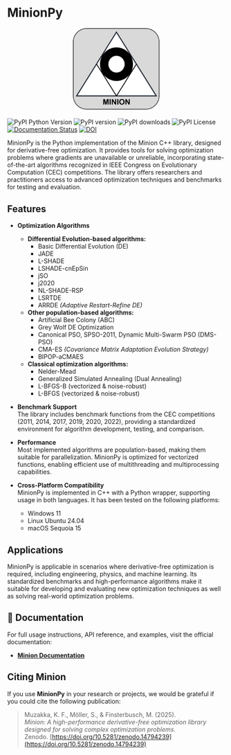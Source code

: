 # MinionPy

<div align="center">
  <img src="https://github.com/khoirulmuzakka/Minion/raw/main/docs/minion_logo.png" alt="Logo" width="200" />
</div>


![PyPI Python Version](https://img.shields.io/pypi/pyversions/minionpy)
![PyPI version](https://img.shields.io/pypi/v/minionpy.svg)
![PyPI downloads](https://img.shields.io/pypi/dm/minionpy.svg)
![PyPI License](https://img.shields.io/pypi/l/minionpy.svg)
[![Documentation Status](https://readthedocs.org/projects/minion-py/badge/?version=latest)](https://minion-py.readthedocs.io/en/latest/)
[![DOI](https://zenodo.org/badge/DOI/10.5281/zenodo.14794240.svg)](https://doi.org/10.5281/zenodo.14794240)


MinionPy is the Python implementation of the Minion C++ library, designed for derivative-free optimization. It provides tools for solving optimization problems where gradients are unavailable or unreliable, incorporating state-of-the-art algorithms recognized in IEEE Congress on Evolutionary Computation (CEC) competitions. The library offers researchers and practitioners access to advanced optimization techniques and benchmarks for testing and evaluation.

## Features

- **Optimization Algorithms**  
    - **Differential Evolution-based algorithms:**
      - Basic Differential Evolution (DE)
      - JADE  
      - L-SHADE  
      - LSHADE-cnEpSin
      - jSO
      - j2020 
      - NL-SHADE-RSP 
      - LSRTDE 
      - ARRDE *(Adaptive Restart-Refine DE)*  
    - **Other population-based algorithms:**
      - Artificial Bee Colony (ABC)
      - Grey Wolf DE Optimization  
      - Canonical PSO, SPSO-2011, Dynamic Multi-Swarm PSO (DMS-PSO)  
      - CMA-ES *(Covariance Matrix Adaptation Evolution Strategy)*  
      - BIPOP-aCMAES
    - **Classical optimization algorithms:**
      - Nelder-Mead  
      - Generalized Simulated Annealing (Dual Annealing)  
      - L-BFGS-B (vectorized & noise-robust) 
      - L-BFGS (vectorized & noise-robust) 
      
- **Benchmark Support**  
  The library includes benchmark functions from the CEC competitions (2011, 2014, 2017, 2019, 2020, 2022), providing a standardized environment for algorithm development, testing, and comparison.

- **Performance**  
  Most implemented algorithms are population-based, making them suitable for parallelization. MinionPy is optimized for vectorized functions, enabling efficient use of multithreading and multiprocessing capabilities.

- **Cross-Platform Compatibility**  
  MinionPy is implemented in C++ with a Python wrapper, supporting usage in both languages. It has been tested on the following platforms:
  - Windows 11
  - Linux Ubuntu 24.04
  - macOS Sequoia 15  

## Applications

MinionPy is applicable in scenarios where derivative-free optimization is required, including engineering, physics, and machine learning. Its standardized benchmarks and high-performance algorithms make it suitable for developing and evaluating new optimization techniques as well as solving real-world optimization problems.


## 📖 Documentation
For full usage instructions, API reference, and examples, visit the official documentation:

- **[Minion Documentation](https://minion-py.readthedocs.io/)**

## Citing Minion

If you use **MinionPy** in your research or projects, we would be grateful if you could cite the following publication:

> Muzakka, K. F., Möller, S., & Finsterbusch, M. (2025).  
> *Minion: A high-performance derivative-free optimization library designed for solving complex optimization problems.*  
> Zenodo. [https://doi.org/10.5281/zenodo.14794239](https://doi.org/10.5281/zenodo.14794239)  

